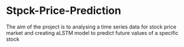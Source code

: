 # Stpck-Price-Prediction
The aim of the project is to analysing a time series data for stock price market and creating aLSTM model to predict future values of a specific stock

